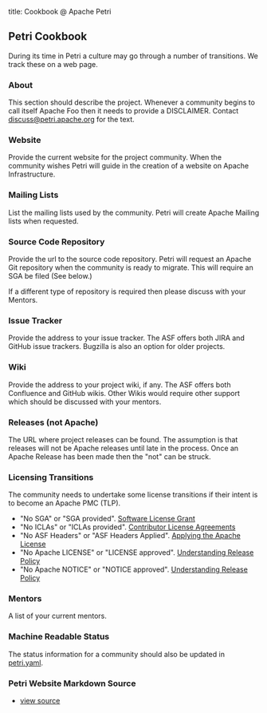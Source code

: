 title: Cookbook @ Apache Petri
<!-- Licensed under ALv2 -->
## Petri Cookbook

During its time in Petri a culture may go through a number of transitions. We track these on a web page.

### About

This section should describe the project.
Whenever a community begins to call itself Apache Foo then it needs to provide a DISCLAIMER. Contact discuss@petri.apache.org for the text.

### Website

Provide the current website for the project community. When the community wishes Petri will guide in the creation of a website on Apache Infrastructure.

### Mailing Lists

List the mailing lists used by the community. Petri will create Apache Mailing lists when requested.

### Source Code Repository

Provide the url to the source code repository. Petri will request an Apache Git repository when the community is ready to migrate.
This will require an SGA be filed (See below.)

If a different type of repository is required then please discuss with your Mentors.

### Issue Tracker

Provide the address to your issue tracker. The ASF offers both JIRA and GitHub issue trackers. Bugzilla is also an option for older projects.

### Wiki

Provide the address to your project wiki, if any. The ASF offers both Confluence and GitHub wikis.
Other Wikis would require other support which should be discussed with your mentors.

### Releases (not Apache)

The URL where project releases can be found. The assumption is that releases will not be Apache releases until late in the process.
Once an Apache Release has been made then the "not" can be struck.

### Licensing Transitions

The community needs to undertake some license transitions if their intent is to become an Apache PMC (TLP).

- "No SGA" or "SGA provided". [Software License Grant](https://www.apache.org/licenses/contributor-agreements.html#grants)
- "No ICLAs" or "ICLAs provided". [Contributor License Agreements](https://www.apache.org/licenses/contributor-agreements.html#clas)
- "No ASF Headers" or "ASF Headers Applied". [Applying the Apache License](https://infra.apache.org/apply-license.html)
- "No Apache LICENSE" or "LICENSE approved". [Understanding Release Policy](http://www.apache.org/legal/release-policy.html)
- "No Apache NOTICE" or "NOTICE approved". [Understanding Release Policy](http://www.apache.org/legal/release-policy.html)

### Mentors

A list of your current mentors.

### Machine Readable Status

The status information for a community should also be updated in
[petri.yaml](https://github.com/apache/petri-site/blob/master/content/info.yaml).

### Petri Website Markdown Source

- [view source](https://github.com/apache/petri-site/blob/master/content/pages/cookbook.md)
